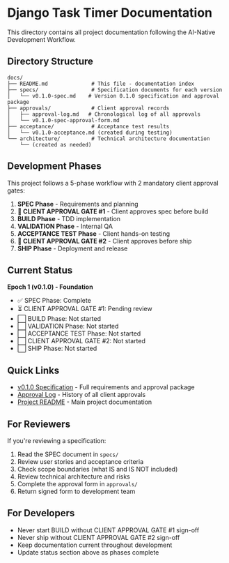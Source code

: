 # Django Task Timer Documentation

This directory contains all project documentation following the AI-Native Development Workflow.

## Directory Structure

```
docs/
├── README.md              # This file - documentation index
├── specs/                 # Specification documents for each version
│   └── v0.1.0-spec.md    # Version 0.1.0 specification and approval package
├── approvals/             # Client approval records
│   ├── approval-log.md   # Chronological log of all approvals
│   └── v0.1.0-spec-approval-form.md
├── acceptance/            # Acceptance test results
│   └── v0.1.0-acceptance.md (created during testing)
└── architecture/          # Technical architecture documentation
    └── (created as needed)
```

## Development Phases

This project follows a 5-phase workflow with 2 mandatory client approval gates:

1. **SPEC Phase** - Requirements and planning
2. **🚦 CLIENT APPROVAL GATE #1** - Client approves spec before build
3. **BUILD Phase** - TDD implementation
4. **VALIDATION Phase** - Internal QA
5. **ACCEPTANCE TEST Phase** - Client hands-on testing
6. **🚦 CLIENT APPROVAL GATE #2** - Client approves before ship
7. **SHIP Phase** - Deployment and release

## Current Status

**Epoch 1 (v0.1.0) - Foundation**
- ✅ SPEC Phase: Complete
- ⏳ CLIENT APPROVAL GATE #1: Pending review
- ⬜ BUILD Phase: Not started
- ⬜ VALIDATION Phase: Not started
- ⬜ ACCEPTANCE TEST Phase: Not started
- ⬜ CLIENT APPROVAL GATE #2: Not started
- ⬜ SHIP Phase: Not started

## Quick Links

- [v0.1.0 Specification](specs/v0.1.0-spec.md) - Full requirements and approval package
- [Approval Log](approvals/approval-log.md) - History of all client approvals
- [Project README](../README.md) - Main project documentation

## For Reviewers

If you're reviewing a specification:
1. Read the SPEC document in `specs/`
2. Review user stories and acceptance criteria
3. Check scope boundaries (what IS and IS NOT included)
4. Review technical architecture and risks
5. Complete the approval form in `approvals/`
6. Return signed form to development team

## For Developers

- Never start BUILD without CLIENT APPROVAL GATE #1 sign-off
- Never ship without CLIENT APPROVAL GATE #2 sign-off
- Keep documentation current throughout development
- Update status section above as phases complete

